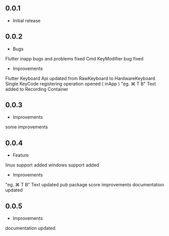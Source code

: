 ## 0.0.1

* Initial release

## 0.0.2

* Bugs

Flutter inapp bugs and problems fixed
Cmd KeyModifier bug fixed

* Improvements

Flutter Keyboard Api updated from RawKeyboard to HardwareKeyboard
Single KeyCode registering operation opened ( inApp )
"eg. ⌘ T B" Text added to Recording Container

## 0.0.3

* Improvements

some improvements


## 0.0.4

* Feature

linux support added
windows support added

* Improvements

"eg. ⌘ T B" Text updated
pub package score improvements
documentation updated

## 0.0.5

* Improvements

documentation updated
